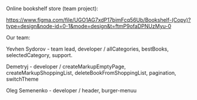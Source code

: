 Online bookshelf store (team project):

https://www.figma.com/file/UGO1AG7xdP17bimFcq56Ub/Bookshelf-(Copy)?type=design&node-id=0-1&mode=design&t=ftmP9ofaDPNUzMyu-0 

Our team: 

Yevhen Sydorov - team lead, developer / allCategories, bestBooks, selectedCategory, support.

Demetryj - developer / createMarkupEmptyPage, createMarkupShoppingList, deleteBookFromShoppingList, pagination, switchTheme

Oleg Semenenko - developer / header, burger-menuu
 



